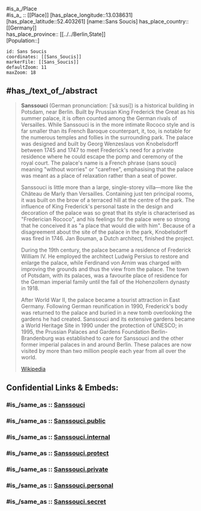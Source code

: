 ﻿---
aliases:
- Sanssouci
confidential: public
isDeleted: false
location:
- 52.403261
- 13.038631
mapmarker: city
mapzoom:
- 7
- 12
SpocWebEntityId: 33940
tags:
- geo/City
type: City
---

#is_a_/Place  
#is_a_ :: [[Place]] 
[has_place_longitude::13.038631] 
[has_place_latitude::52.403261] 
[name::Sans Soucis] 
has_place_country:: [[Germany]]  
has_place_province:: [[../../Berlin,State]]  
[Population::] 



```leaflet
id: Sans Soucis
coordinates: [[Sans_Soucis]] 
markerFile: [[Sans_Soucis]] 
defaultZoom: 11 
maxZoom: 18
```

## #has_/text_of_/abstract 

> **Sanssouci** (German pronunciation: [ˈsãːsusi]) is a historical building in Potsdam, near Berlin. Built by Prussian King Frederick the Great as his summer palace, it is often counted among the German rivals of Versailles. While Sanssouci is in the more intimate Rococo style and is far smaller than its French Baroque counterpart, it, too, is notable for the numerous temples and follies in the surrounding park. The palace was designed and built by Georg Wenzeslaus von Knobelsdorff between 1745 and 1747 to meet Frederick's need for a private residence where he could escape the pomp and ceremony of the royal court. The palace's name is a French phrase (sans souci) meaning "without worries" or "carefree", emphasising that the palace was meant as a place of relaxation rather than a seat of power.
>
> Sanssouci is little more than a large, single-storey villa—more like the Château de Marly than Versailles. Containing just ten principal rooms, it was built on the brow of a terraced hill at the centre of the park. The influence of King Frederick's personal taste in the design and decoration of the palace was so great that its style is characterised as "Frederician Rococo", and his feelings for the palace were so strong that he conceived it as "a place that would die with him". Because of a disagreement about the site of the palace in the park, Knobelsdorff was fired in 1746. Jan Bouman, a Dutch architect, finished the project.
>
> 
>
> During the 19th century, the palace became a residence of Frederick William IV. He employed the architect Ludwig Persius to restore and enlarge the palace, while Ferdinand von Arnim was charged with improving the grounds and thus the view from the palace. The town of Potsdam, with its palaces, was a favourite place of residence for the German imperial family until the fall of the Hohenzollern dynasty in 1918.
>
> After World War II, the palace became a tourist attraction in East Germany. Following German reunification in 1990, Frederick's body was returned to the palace and buried in a new tomb overlooking the gardens he had created. Sanssouci and its extensive gardens became a World Heritage Site in 1990 under the protection of UNESCO; in 1995, the Prussian Palaces and Gardens Foundation Berlin-Brandenburg was established to care for Sanssouci and the other former imperial palaces in and around Berlin. These palaces are now visited by more than two million people each year from all over the world.
>
> [Wikipedia](https://en.wikipedia.org/wiki/Sanssouci)


## Confidential Links & Embeds: 

### #is_/same_as :: [Sanssouci](Sanssouci.md) 

### #is_/same_as :: [Sanssouci.public](/_public/Earth/Continent/Europe/Europe~Central/Germany/Germany~West/State~Berlin/cities~Berlin/Sanssouci.public.md) 

### #is_/same_as :: [Sanssouci.internal](/_internal/Earth/Continent/Europe/Europe~Central/Germany/Germany~West/State~Berlin/cities~Berlin/Sanssouci.internal.md) 

### #is_/same_as :: [Sanssouci.protect](/_protect/Earth/Continent/Europe/Europe~Central/Germany/Germany~West/State~Berlin/cities~Berlin/Sanssouci.protect.md) 

### #is_/same_as :: [Sanssouci.private](/_private/Earth/Continent/Europe/Europe~Central/Germany/Germany~West/State~Berlin/cities~Berlin/Sanssouci.private.md) 

### #is_/same_as :: [Sanssouci.personal](/_personal/Earth/Continent/Europe/Europe~Central/Germany/Germany~West/State~Berlin/cities~Berlin/Sanssouci.personal.md) 

### #is_/same_as :: [Sanssouci.secret](/_secret/Earth/Continent/Europe/Europe~Central/Germany/Germany~West/State~Berlin/cities~Berlin/Sanssouci.secret.md)

